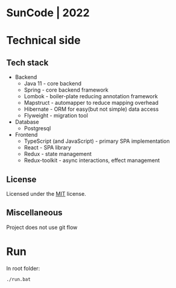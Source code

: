 # SunCode | 2022

# Technical side

## Tech stack

- Backend
    - Java 11 - core backend
    - Spring - core backend framework
    - Lombok - boiler-plate reducing annotation framework
    - Mapstruct - automapper to reduce mapping overhead
    - Hibernate - ORM for easy(but not simple) data access
    - Flyweight - migration tool
- Database
  - Postgresql
- Frontend
  - TypeScript (and JavaScript) - primary SPA implementation
  - React - SPA library
  - Redux - state management
  - Redux-toolkit - async interactions, effect management

## License

Licensed under the [MIT](LICENSE.txt) license.

## Miscellaneous

Project does not use git flow

# Run

In root folder:

```
./run.bat
```